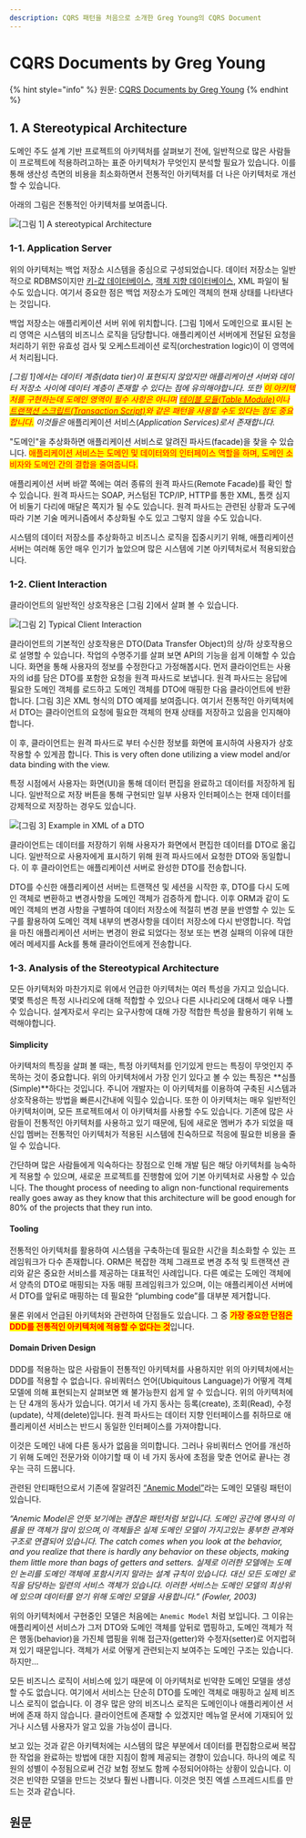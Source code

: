 ```yaml
---
description: CQRS 패턴을 처음으로 소개한 Greg Young의 CQRS Document
---
```


# CQRS Documents by Greg Young

{% hint style="info" %}
원문: [CQRS Documents by Greg Young](https://cqrs.files.wordpress.com/2010/11/cqrs\_documents.pdf)
{% endhint %}

## 1. A Stereotypical Architecture

도메인 주도 설계 기반 프로젝트의 아키텍처를 살펴보기 전에, 일반적으로 많은 사람들이 프로젝트에 적용하려고하는 표준 아키텍처가 무엇인지 분석할 필요가 있습니다. 이를 통해 생산성 측면의 비용을 최소화하면서 전통적인 아키텍처를 더 나은 아키텍처로 개선할 수 있습니다.

아래의 그림은 전통적인 아키텍처를 보여줍니다.

![\[그림 1\] A stereotypical Architecture](<../../.gitbook/assets/Screen Shot 2022-02-03 at 9.14.22 PM.png>)

### 1-1. Application Server

위의 아키텍처는 백업 저장소 시스템을 중심으로 구성되었습니다. 데이터 저장소는 일반적으로 RDBMS이지만 [키-값 데이터베이스](https://en.wikipedia.org/wiki/Key-value\_database), [객체 지향 데이터베이스](https://en.wikipedia.org/wiki/Object\_database), XML 파일이 될 수도 있습니다. 여기서 중요한 점은 백업 저장소가 도메인 객체의 현재 상태를 나타낸다는 것입니다.

백업 저장소는 애플리케이션 서버 위에 위치합니다. \[그림 1]에서 도메인으로 표시된 논리 영역은 시스템의 비즈니스 로직을 담당합니다. 애플리케이션 서버에게 전달된 요청을 처리하기 위한 유효성 검사 및 오케스트레이션 로직(orchestration logic)이 이 영역에서 처리됩니다.

_\[그림 1]에서는 데이터 계층(data tier)이 표현되지 않았지만 애플리케이션 서버와 데이터 저장소 사이에 데이터 계층이 존재할 수 있다는 점에 유의해야합니다. 또한 <mark style="color:red;">이 아키텍처를 구현하는데 도메인 영역이 필수 사항은 아니며</mark>_ [_<mark style="color:red;">테이블 모듈(Table Module)</mark>_](https://martinfowler.com/eaaCatalog/tableModule.html)_<mark style="color:red;">이나</mark>_ [_<mark style="color:red;">트랜잭션 스크립트(Transaction Script)</mark>_](https://martinfowler.com/eaaCatalog/transactionScript.html)_<mark style="color:red;">와 같은 패턴을 사용할 수도 있다는 점도 중요합니다.</mark> 이것들은_ 애플리케이션 서비스(_Application Services)로서 존재합니다._

"도메인"을 추상화하면 애플리케이션 서비스로 알려진 파사드(facade)을 찾을 수 있습니다. <mark style="color:red;">애플리케이션 서비스는 도메인 및 데이터와의 인터페이스 역할을 하며, 도메인 소비자와 도메인 간의 결합을 줄여줍니다.</mark>

애플리케이션 서버 바깥 쪽에는 여러 종류의 원격 파사드(Remote Facade)를 확인 할 수 있습니다. 원격 파사드는 SOAP, 커스텀된 TCP/IP, HTTP를 통한 XML, 톰캣 심지어 비둘기 다리에 매달은 쪽지가 될 수도 있습니다. 원격 파사드는 관련된 상황과 도구에 따라 기본 기술 메커니즘에서 추상화될 수도 있고 그렇지 않을 수도 있습니다.

시스템의 데이터 저장소를 추상화하고 비즈니스 로직을 집중시키기 위해, 애플리케이션 서버는 여러해 동안 매우 인기가 높았으며 많은 시스템에 기본 아키텍처로서 적용되왔습니다.

### 1-2. Client Interaction

클라이언트의 일반적인 상호작용은 \[그림 2]에서 살펴 볼 수 있습니다.

![\[그림 2\] Typical Client Interaction](<../../.gitbook/assets/Screen Shot 2022-02-03 at 9.15.37 PM.png>)

클라이언트의 기본적인 상호작용은 DTO(Data Transfer Object)의 상/하 상호작용으로 설명할 수 있습니다. 작업의 수명주기를 살펴 보면 API의 기능을 쉽게 이해할 수 있습니다. 화면을 통해 사용자의 정보를 수정한다고 가정해봅시다. 먼저 클라이언트는 사용자의 id를 담은 DTO를 포함한 요청을 원격 파사드로 보냅니다. 원격 파사드는 응답에 필요한 도메인 객체를 로드하고 도메인 객체를 DTO에 매핑한 다음 클라이언트에 반환합니다. \[그림 3]은 XML 형식의 DTO 예제를 보여줍니다. 여기서 전통적인 아키텍처에서 DTO는 클라이언트의 요청에 필요한 객체의 현재 상태를 저장하고 있음을 인지해야합니다.

이 후, 클라이언트는 원격 파사드로 부터 수신한 정보를 화면에 표시하여 사용자가 상호 작용할 수 있게끔 합니다. This is very often done utilizing a view model and/or data binding with the view.

특정 시점에서 사용자는 화면(UI)을 통해 데이터 편집을 완료하고 데이터를 저장하게 됩니다. 일반적으로 저장 버튼을 통해 구현되만 일부 사용자 인터페이스는 현재 데이터를 강제적으로 저장하는 경우도 있습니다.

![\[그림 3\] Example in XML of a DTO](<../../.gitbook/assets/Screen Shot 2022-02-03 at 9.17.46 PM.png>)

클라이언트는 데이터를 저장하기 위해 사용자가 화면에서 편집한 데이터를 DTO로 옮깁니다. 일반적으로 사용자에게 표시하기 위해 원격 파사드에서 요청한 DTO와 동일합니다. 이 후 클라이언트는 애플리케이션 서버로 완성한 DTO를 전송합니다.

DTO를 수신한 애플리케이션 서버는 트랜잭션 및 세션을 시작한 후, DTO를 다시 도메인 객체로 변환하고 변경사항을 도메인 객체가 검증하게 합니다. 이후 ORM과 같이 도메인 객체의 변경 사항을 구별하여 데이터 저장소에 적절히 변경 분을 반영할 수 있는 도구를 활용하여 도메인 객체 내부의 변경사항을 데이터 저장소에 다시 반영합니다. 작업을 마친 애플리케이션 서버는 변경이 완료 되었다는 정보 또는 변경 실패의 이유에 대한 에러 메세지를 Ack를 통해 클라이언트에게 전송합니다.

### 1-3. Analysis of the Stereotypical Architecture

모든 아키텍처와 마찬가지로 위에서 언급한 아키텍처는 여러 특성을 가지고 있습니다. 몇몇 특성은 특정 시나리오에 대해 적합할 수 있으나 다른 시나리오에 대해서 매우 나쁠 수 있습니다. 설계자로서 우리는 요구사항에 대해 가장 적합한 특성을 활용하기 위해 노력해야합니다.

#### Simplicity

아키텍처의 특징을 살펴 볼 때는, 특정 아키텍처를 인기있게 만드는 특징이 무엇인지 주목하는 것이 중요합니다. 위의 아키텍처에서 가장 인기 있다고 볼 수 있는 특징은 \*\*심플(Simple)\*\*하다는 것입니다. 주니어 개발자는 이 아키텍처를 이용하여 구축된 시스템과 상호작용하는 방법을 빠른시간내에 익힐수 있습니다. 또한 이 아키텍처는 매우 일반적인 아키텍처이며, 모든 프로젝트에서 이 아키텍처를 사용할 수도 있습니다. 기존에 많은 사람들이 전통적인 아키텍처를 사용하고 있기 때문에, 팀에 새로운 멤버가 추가 되었을 때 신입 멤버는 전통적인 아키텍처가 적용된 시스템에 친숙하므로 적응에 필요한 비용을 줄일 수 있습니다.

간단하며 많은 사람들에게 익숙하다는 장점으로 인해 개발 팀은 해당 아키텍처를 능숙하게 적용할 수 있으며, 새로운 프로젝트를 진행함에 있어 기본 아키텍처로 사용할 수 있습니다. The thought process of needing to align non-functional requirements really goes away as they know that this architecture will be good enough for 80% of the projects that they run into.

#### Tooling

전통적인 아키텍처를 활용하여 시스템을 구축하는데 필요한 시간을 최소화할 수 있는 프레임워크가 다수 존재합니다. ORM은 복잡한 객체 그래프로 변경 추적 및 트랜잭션 관리와 같은 중요한 서비스를 제공하는 대표적인 사례입니다. 다른 예로는 도메인 객체에서 양측의 DTO로 매핑되는 자동 매핑 프레임워크가 있으며, 이는 애플리케이션 서버에서 DTO를 앞뒤로 매핑하는 데 필요한 “plumbing code”를 대부분 제거합니다.

물론 위에서 언급된 아키텍처와 관련하여 단점들도 있습니다. 그 중 <mark style="color:red;">**가장 중요한 단점은 DDD를 전통적인 아키텍처에 적용할 수 없다는 것**</mark>입니다.

#### Domain Driven Design

DDD를 적용하는 많은 사람들이 전통적인 아키텍처를 사용하지만 위의 아키텍처에서는 DDD를 적용할 수 없습니다. 유비쿼터스 언어(Ubiquitous Language)가 어떻게 객체 모델에 의해 표현되는지 살펴보면 왜 불가능한지 쉽게 알 수 있습니다. 위의 아키텍처에는 단 4개의 동사가 있습니다. 여기서 네 가지 동사는 등록(create), 조회(Read), 수정(update), 삭제(delete)입니다. 원격 파사드는 데이터 지향 인터페이스를 취하므로 애플리케이션 서비스는 반드시 동일한 인터페이스를 가져야합니다.

이것은 도메인 내에 다른 동사가 없음을 의미합니다. 그러나 유비쿼터스 언어를 개선하기 위해 도메인 전문가와 이야기할 때 이 네 가지 동사에 초점을 맞춘 언어로 끝나는 경우는 극히 드뭅니다.

관련된 안티패턴으로서 기존에 잘알려진 [“Anemic Model”](https://martinfowler.com/bliki/AnemicDomainModel.html)라는 도메인 모델링 패턴이 있습니다.

_“Anemic Model은 언뜻 보기에는 괜찮은 패턴처럼 보입니다. 도메인 공간에 명사의 이름을 딴 객체가 많이 있으며,이 객체들은 실제 도메인 모델이 가지고있는 풍부한 관계와 구조로 연결되어 있습니다. The catch comes when you look at the behavior, and you realize that there is hardly any behavior on these objects, making them little more than bags of getters and setters. 실제로 이러한 모델에는 도메인 논리를 도메인 객체에 포함시키지 말라는 설계 규칙이 있습니다. 대신 모든 도메인 로직을 담당하는 일련의 서비스 객체가 있습니다. 이러한 서비스는 도메인 모델의 최상위에 있으며 데이터를 얻기 위해 도메인 모델을 사용합니다.” (Fowler, 2003)_

위의 아키텍처에서 구현중인 모델은 처음에는 `Anemic Model` 처럼 보입니다. 그 이유는 애플리케이션 서비스가 그저 DTO와 도메인 객체를 앞뒤로 맵핑하고, 도메인 객체가 적은 행동(behavior)을 가진체 맵핑을 위해 접근자(getter)와 수정자(setter)로 어지럽혀져 있기 때문입니다. 객체가 서로 어떻게 관련되는지 보여주는 도메인 구조는 있습니다. 하지만...

모든 비즈니스 로직이 서비스에 있기 때문에 이 아키텍처로 빈약한 도메인 모델을 생성할 수도 없습니다. 여기에서 서비스는 단순히 DTO를 도메인 객체로 매핑하고 실제 비즈니스 로직이 없습니다. 이 경우 많은 양의 비즈니스 로직은 도메인이나 애플리케이션 서버에 존재 하지 않습니다. 클라이언트에 존재할 수 있겠지만 메뉴얼 문서에 기재되어 있거나 시스템 사용자가 알고 있을 가능성이 큽니다.

보고 있는 것과 같은 아키텍처에는 시스템의 많은 부분에서 데이터를 편집함으로써 복잡한 작업을 완료하는 방법에 대한 지침이 함께 제공되는 경향이 있습니다. 하나의 예로 직원의 성별이 수정됨으로써 건강 보험 정보도 함께 수정되어야하는 상황이 있습니다. 이것은 빈약한 모델을 만드는 것보다 훨씬 나쁩니다. 이것은 멋진 엑셀 스프레드시트를 만드는 것과 같습니다.

## 원문

